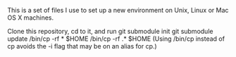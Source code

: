 This is a set of files I use to set up a new environment
on Unix, Linux or Mac OS X machines.

Clone this repository, cd to it, and run
git submodule init
git submodule update
/bin/cp -rf * $HOME
/bin/cp -rf .* $HOME
(Using /bin/cp instead of cp avoids the -i flag that may be on an alias for cp.)
